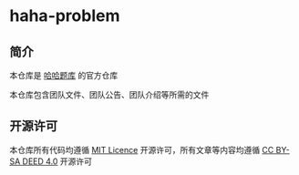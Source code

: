 # haha-problem
## 简介
本仓库是 [哈哈题库](https://www.luogu.com.cn/team/80343) 的官方仓库

本仓库包含团队文件、团队公告、团队介绍等所需的文件
## 开源许可
本仓库所有代码均遵循 [MIT Licence](https://github.com/haha-problem/haha-problem/blob/main/LICENSE) 开源许可，所有文章等内容均遵循 [CC BY-SA DEED 4.0](https://creativecommons.org/licenses/by-sa/4.0/deed.zh-hans) 开源许可